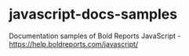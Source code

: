 # javascript-docs-samples
Documentation samples of Bold Reports JavaScript - https://help.boldreports.com/javascript/
